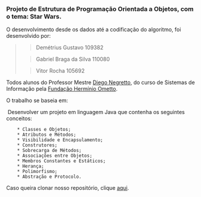 ### Projeto de Estrutura de Programação Orientada a Objetos, com o tema: Star Wars.

O desenvolvimento desde os dados até a codificação do algoritmo, foi desenvolvido por:

> >  Demétrius Gustavo							 109382
>
> > Gabriel Braga da Silva 	 			    110080
>
> > Vitor Rocha						                  105692
>



Todos alunos do Professor Mestre <a href="https://www.linkedin.com/in/diego-negretto-8653a7a2/">Diego Negretto</a>, do curso de Sistemas de Informação pela <a href="[FHO | Fundação Hermínio Ometto (uniararas.br)](http://www.uniararas.br/home.php)">Fundação Hermínio Ometto</a>.



O trabalho se baseia em: 

​	Desenvolver um projeto em linguagem Java que contenha os seguintes conceitos: 

		* Classes e Objetos;
		* Atributos e Métodos;
		* Visibilidade e Encapsulamento;
		* Construtores;
		* Sobrecarga de Métodos;
		* Associações entre Objetos;
		* Membros Constantes e Estáticos;
		* Herança;
		* Polimorfismo;
		* Abstração e Protocolo.



Caso queira clonar nosso repositório, clique <a href="https://github.com/bragabriel/Projeto-POO-Java.git">aqui</a>.







